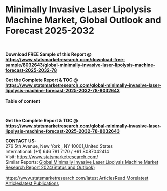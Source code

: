 <h1>Minimally Invasive Laser Lipolysis Machine Market, Global Outlook and Forecast 2025-2032</h1><br/><p><strong>Download FREE Sample of this Report @ <a href="https://www.statsmarketresearch.com/download-free-sample/8032643/global-minimally-invasive-laser-lipolysis-machine-forecast-2025-2032-78">https://www.statsmarketresearch.com/download-free-sample/8032643/global-minimally-invasive-laser-lipolysis-machine-forecast-2025-2032-78</a></strong></p><div><b>Get the Complete Report & TOC @ <a href="https://www.statsmarketresearch.com/global-minimally-invasive-laser-lipolysis-machine-forecast-2025-2032-78-8032643">https://www.statsmarketresearch.com/global-minimally-invasive-laser-lipolysis-machine-forecast-2025-2032-78-8032643</a></b></div><br><b>Table of content</b><p><br><div><b>Get the Complete Report & TOC @ <a href="https://www.statsmarketresearch.com/global-minimally-invasive-laser-lipolysis-machine-forecast-2025-2032-78-8032643">https://www.statsmarketresearch.com/global-minimally-invasive-laser-lipolysis-machine-forecast-2025-2032-78-8032643</a></b></div></p> <b>CONTACT US:</b><br>276 5th Avenue, New York , NY 10001,United States<br>International: (+1) 646 781 7170 / +91 8087042414<br>Visit: <a href="https://www.statsmarketresearch.com/">https://www.statsmarketresearch.com/</a><br>Similar Reports: <a href="https://www.statsmarketresearch.com/global-minimally-invasive-laser-lipolysis-machine-forecast-2025-2032-78-8032643">Global Minimally Invasive Laser Lipolysis Machine Market Research Report 2024(Status and Outlook)</a><br/><br/><a href="https://gyeongbokgung.com">https://www.statsmarketresearch.com/</a><a href="https://hallyeomaritime.com">latest Articles</a><a href="https://jingwansa.com">Read More</a><a href=https://nguoiviet.jp/">latest Articles</a><a href="https://www.intelmarketresearch.com/">latest Publications</a>